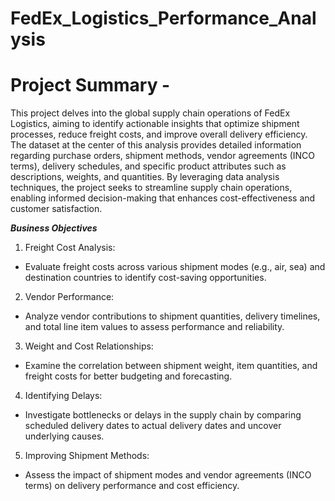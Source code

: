 # FedEx_Logistics_Performance_Analysis
# **Project Summary -**
This project delves into the global supply chain operations of FedEx Logistics, aiming to identify actionable insights that optimize shipment processes, reduce freight costs, and improve overall delivery efficiency. The dataset at the center of this analysis provides detailed information regarding purchase orders, shipment methods, vendor agreements (INCO terms), delivery schedules, and specific product attributes such as descriptions, weights, and quantities. By leveraging data analysis techniques, the project seeks to streamline supply chain operations, enabling informed decision-making that enhances cost-effectiveness and customer satisfaction.

***Business Objectives***


1.   Freight Cost Analysis:
   *   Evaluate freight costs across various shipment modes (e.g., air, sea) and destination countries to identify cost-saving opportunities.

2. Vendor Performance:
  * Analyze vendor contributions to shipment quantities, delivery timelines, and total line item values to assess performance and reliability.

3. Weight and Cost Relationships:

  * Examine the correlation between shipment weight, item quantities, and freight costs for better budgeting and forecasting.

4. Identifying Delays:

  * Investigate bottlenecks or delays in the supply chain by comparing scheduled delivery dates to actual delivery dates and uncover underlying causes.

5. Improving Shipment Methods:
  * Assess the impact of shipment modes and vendor agreements (INCO terms) on delivery performance and cost efficiency.
